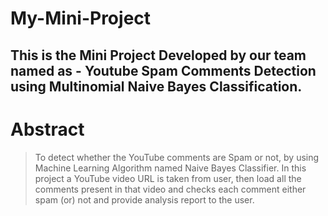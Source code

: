 # My-Mini-Project
This is the Mini Project Developed by our team named as - 
**Youtube Spam Comments Detection using Multinomial Naive Bayes Classification.**
----------------------------------------------------------------------------------
# Abstract
>To detect whether the YouTube comments are Spam or not, by using Machine Learning Algorithm named Naive Bayes Classifier. In this project a YouTube video URL is taken from user, then load
all the comments present in that video and checks each comment either spam (or) not and provide analysis report to the user.
